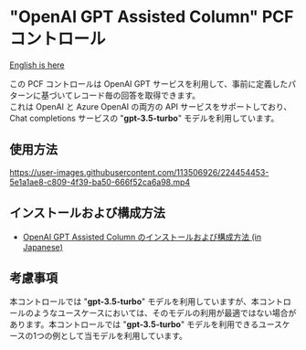 # "OpenAI GPT Assisted Column" PCF コントロール

[English is here](./README.md)

この PCF コントロールは OpenAI GPT サービスを利用して、事前に定義したパターンに基づいてレコード毎の回答を取得できます。  
これは OpenAI と Azure OpenAI の両方の API サービスをサポートしており、Chat completions サービスの "**gpt-3.5-turbo**" モデルを利用しています。  

## 使用方法

<https://user-images.githubusercontent.com/113506926/224454453-5e1a1ae8-c809-4f39-ba50-666f52ca6a98.mp4>

## インストールおよび構成方法

- [OpenAI GPT Assisted Column のインストールおよび構成方法 (in Japanese)](./Docs/SettingUp.ja.md)

## 考慮事項

本コントロールでは "**gpt-3.5-turbo**" モデルを利用していますが、本コントロールのようなユースケースにおいては、そのモデルの利用が最適ではない場合があります。本コントロールでは "**gpt-3.5-turbo**" モデルを利用できるユースケースの1つの例として当モデルを利用しています。  

